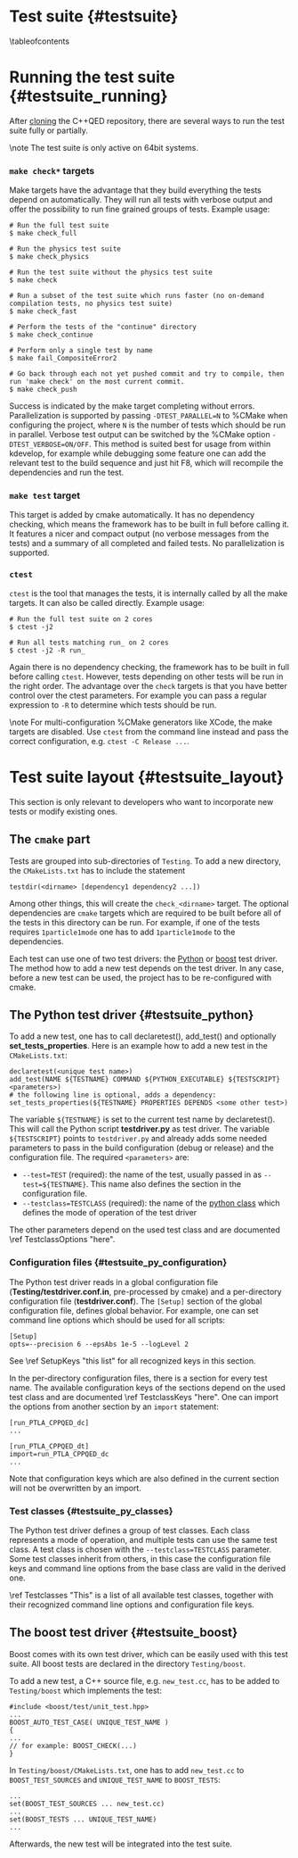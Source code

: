 Test suite {#testsuite}
==========

\tableofcontents

# Running the test suite  {#testsuite_running}

After [cloning](#cloning) the C++QED repository, there are several ways to run the test suite
fully or partially.

\note The test suite is only active on 64bit systems.

### `make check*` targets

Make targets have the advantage that they build everything the tests depend on automatically.
They will run all tests with verbose output and offer the possibility to run fine grained groups
of tests. Example usage:

    # Run the full test suite
    $ make check_full

    # Run the physics test suite
    $ make check_physics

    # Run the test suite without the physics test suite
    $ make check

    # Run a subset of the test suite which runs faster (no on-demand compilation tests, no physics test suite)
    $ make check_fast

    # Perform the tests of the "continue" directory
    $ make check_continue

    # Perform only a single test by name
    $ make fail_CompositeError2

    # Go back through each not yet pushed commit and try to compile, then run 'make check' on the most current commit.
    $ make check_push

Success is indicated by the make target completing without errors. Parallelization is supported by passing
`-DTEST_PARALLEL=N` to %CMake when configuring the project, where `N` is the number of tests which should be
run in parallel. Verbose test output can be switched by the %CMake option `-DTEST_VERBOSE=ON/OFF`.
This method is suited best for usage from within kdevelop, for example while
debugging some feature one can add the relevant test to the build sequence and just hit F8, which will
recompile the dependencies and run the test.

### `make test` target

This target is added by cmake automatically. It has no dependency checking, which means the framework has to be
built in full before calling it. It features a nicer and compact output (no verbose messages from the tests) and
a summary of all completed and failed tests. No parallelization is supported.

### `ctest`

`ctest` is the tool that manages the tests, it is internally called by all the make targets. It can also be called
directly. Example usage:

    # Run the full test suite on 2 cores
    $ ctest -j2

    # Run all tests matching run_ on 2 cores
    $ ctest -j2 -R run_

Again there is no dependency checking, the framework has to be built in full before calling `ctest`. However,
tests depending on other tests will be run in the right order. The advantage over the `check` targets is that you have
better control over the ctest parameters. For example you can pass a regular expression to `-R` to determine which
tests should be run.

\note For multi-configuration %CMake generators like XCode, the make targets are disabled. Use `ctest` from the command line instead and pass the correct configuration, e.g. `ctest -C Release ...`.

# Test suite layout {#testsuite_layout}

This section is only relevant to developers who want to incorporate new tests or modify existing ones.

## The `cmake` part

Tests are grouped into sub-directories of `Testing`. To add a new directory, the `CMakeLists.txt` has to include
the statement

    testdir(<dirname> [dependency1 dependency2 ...])

Among other things, this will create the `check_<dirname>` target. The optional dependencies are `cmake` targets
which are required to be built before all of the tests in this directory can be run. For example, if one of the tests
requires `1particle1mode` one has to add `1particle1mode` to the dependencies.

Each test can use one of two test drivers: the [Python](#testsuite_python) or [boost](#testsuite_boost) test driver.
The method how to add a new test depends on the test driver. In any case, before a new test can be used, the
project has to be re-configured with cmake.

## The Python test driver {#testsuite_python}

To add a new test, one has to call declaretest(), add_test() and optionally **set_tests_properties**.
Here is an example how to add a new test in the `CMakeLists.txt`:

    declaretest(<unique test name>)
    add_test(NAME ${TESTNAME} COMMAND ${PYTHON_EXECUTABLE} ${TESTSCRIPT} <parameters>)
    # the following line is optional, adds a dependency:
    set_tests_properties(${TESTNAME} PROPERTIES DEPENDS <some other test>)

The variable `${TESTNAME}` is set to the current test name by declaretest(). This will call the
Python script **testdriver.py** as test driver. The variable `${TESTSCRIPT}` points to `testdriver.py`
and already adds some needed parameters to pass in the build configuration (debug or release) and the
configuration file. The required `<parameters>` are:

* `--test=TEST` (required): the name of the test, usually passed in as `--test=${TESTNAME}`. This name also defines
the section in the configuration file.
* `--testclass=TESTCLASS` (required): the name of the [python class](#testsuite_py_classes) which defines the mode
of operation of the test driver

The other parameters depend on the used test class and are documented \ref TestclassOptions "here".

### Configuration files {#testsuite_py_configuration}

The Python test driver reads in a global configuration file (**Testing/testdriver.conf.in**, pre-processed by cmake) and
a per-directory configuration file (**testdriver.conf**). The `[Setup]` section of the global configuration file,
defines global behavior. For example, one can set command line options which should be used for all scripts:

    [Setup]
    opts=--precision 6 --epsAbs 1e-5 --logLevel 2

See \ref SetupKeys "this list" for all recognized keys in this section.

In the per-directory configuration files, there is a section for every test name. The available configuration keys
of the sections depend on the used test class and are documented \ref TestclassKeys "here".
One can import the options from another section by an `import` statement:

    [run_PTLA_CPPQED_dc]
    ...

    [run_PTLA_CPPQED_dt]
    import=run_PTLA_CPPQED_dc
    ...

Note that configuration keys which are also defined in the current section will not be overwritten by an import.

### Test classes {#testsuite_py_classes}

The Python test driver defines a group of test classes. Each class represents a mode of operation, and
multiple tests can use the same test class. A test class is chosen with the `--testclass=TESTCLASS` parameter.
Some test classes inherit from others, in this case the configuration file keys and command line options from
the base class are valid in the derived one.

\ref Testclasses "This" is a list of all available test classes, together with their recognized
command line options and configuration file keys.

## The boost test driver {#testsuite_boost}

Boost comes with its own test driver, which can be easily used with this test suite. All boost tests are
declared in the directory `Testing/boost`.

To add a new test, a C++ source file, e.g. `new_test.cc`, has to be added to `Testing/boost` which implements
the test:

    #include <boost/test/unit_test.hpp>
    ...
    BOOST_AUTO_TEST_CASE( UNIQUE_TEST_NAME )
    {
    ...
    // for example: BOOST_CHECK(...)
    }

In `Testing/boost/CMakeLists.txt`, one has to add `new_test.cc` to `BOOST_TEST_SOURCES` and `UNIQUE_TEST_NAME`
to `BOOST_TESTS`:

    ...
    set(BOOST_TEST_SOURCES ... new_test.cc)
    ...
    set(BOOST_TESTS ... UNIQUE_TEST_NAME)
    ...

Afterwards, the new test will be integrated into the test suite.
